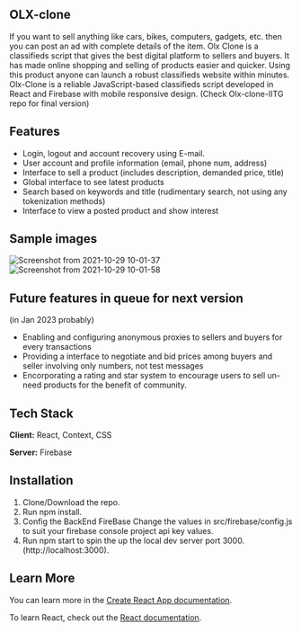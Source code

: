 ## OLX-clone
If you want to sell anything like cars, bikes, computers, gadgets, etc. then you can post an ad with complete details of the item. Olx Clone is a classifieds script that gives the best digital platform to sellers and buyers. It has made online shopping and selling of products easier and quicker. Using this product anyone can launch a robust classifieds website within minutes.
  Olx-Clone is a reliable JavaScript-based classifieds script developed in React and Firebase with mobile responsive design.
(Check Olx-clone-IITG repo for final version)

## Features
 * Login, logout and account recovery using E-mail.
 * User account and profile information (email, phone num, address)
 * Interface to sell a product (includes description, demanded price, title)
 * Global interface to see latest products
 * Search based on keywords and title (rudimentary search, not using any tokenization methods)
 * Interface to view a posted product and show interest 
## Sample images
![Screenshot from 2021-10-29 10-01-37](https://user-images.githubusercontent.com/91063960/139376405-043d6cfd-93b3-4486-a07a-2ff3382846d8.png)
![Screenshot from 2021-10-29 10-01-58](https://user-images.githubusercontent.com/91063960/139376440-1dcd424a-6979-4ec7-bfa0-9e9038ddcbd0.png)

## Future features in queue for next version
(in Jan 2023 probably)
* Enabling and configuring anonymous proxies to sellers and buyers for every transactions
* Providing a interface to negotiate and bid prices among buyers and seller involving only numbers, not test messages
* Encorporating a rating and star system to encourage users to sell un-need products for the benefit of community.
  
## Tech Stack

**Client:** React, Context, CSS

**Server:** Firebase

## Installation

  1. Clone/Download the repo.
  2. Run npm install.
  3. Config the BackEnd FireBase Change the values in src/firebase/config.js to suit your firebase console project api key values.
  4. Run npm start to spin the up the local dev server port 3000.(http://localhost:3000).

## Learn More

You can learn more in the [Create React App documentation](https://facebook.github.io/create-react-app/docs/getting-started).

To learn React, check out the [React documentation](https://reactjs.org/).

